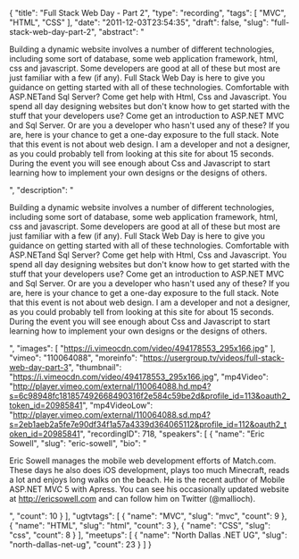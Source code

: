 {
  "title": "Full Stack Web Day - Part 2",
  "type": "recording",
  "tags": [
    "MVC",
    "HTML",
    "CSS"
  ],
  "date": "2011-12-03T23:54:35",
  "draft": false,
  "slug": "full-stack-web-day-part-2",
  "abstract": "<p>Building a dynamic website involves a number of different technologies, including some sort of database, some web application framework, html, css and javascript. Some developers are good at all of these but most are just familiar with a few (if any). Full Stack Web Day is here to give you guidance on getting started with all of these technologies. Comfortable with ASP.NETand Sql Server? Come get help with Html, Css and Javascript. You spend all day designing websites but don't know how to get started with the stuff that your developers use? Come get an introduction to ASP.NET MVC and Sql Server. Or are you a developer who hasn't used any of these? If you are, here is your chance to get a one-day exposure to the full stack. Note that this event is not about web design. I am a developer and not a designer, as you could probably tell from looking at this site for about 15 seconds. During the event you will see enough about Css and Javascript to start learning how to implement your own designs or the designs of others.</p>",
  "description": "<p>Building a dynamic website involves a number of different technologies, including some sort of database, some web application framework, html, css and javascript. Some developers are good at all of these but most are just familiar with a few (if any). Full Stack Web Day is here to give you guidance on getting started with all of these technologies. Comfortable with ASP.NETand Sql Server? Come get help with Html, Css and Javascript. You spend all day designing websites but don't know how to get started with the stuff that your developers use? Come get an introduction to ASP.NET MVC and Sql Server. Or are you a developer who hasn't used any of these? If you are, here is your chance to get a one-day exposure to the full stack. Note that this event is not about web design. I am a developer and not a designer, as you could probably tell from looking at this site for about 15 seconds. During the event you will see enough about Css and Javascript to start learning how to implement your own designs or the designs of others.</p>",
  "images": [
    "https://i.vimeocdn.com/video/494178553_295x166.jpg"
  ],
  "vimeo": "110064088",
  "moreinfo": "https://usergroup.tv/videos/full-stack-web-day-part-3",
  "thumbnail": "https://i.vimeocdn.com/video/494178553_295x166.jpg",
  "mp4Video": "http://player.vimeo.com/external/110064088.hd.mp4?s=6c98948fc181857492668490316f2e584c59be2d&profile_id=113&oauth2_token_id=20985841",
  "mp4VideoLow": "http://player.vimeo.com/external/110064088.sd.mp4?s=2eb1aeb2a5fe7e90df34f1a57a4339d364065112&profile_id=112&oauth2_token_id=20985841",
  "recordingID": 718,
  "speakers": [
    {
      "name": "Eric Sowell",
      "slug": "eric-sowell",
      "bio": "<p>Eric Sowell manages the mobile web development efforts of Match.com. These days he also does iOS development, plays too much Minecraft, reads a lot and enjoys long walks on the beach. He is the recent author of Mobile ASP.NET MVC 5 with Apress. You can see his occasionally updated website at http://ericsowell.com and can follow him on Twitter (@mallioch).</p>",
      "count": 10
    }
  ],
  "ugtvtags": [
    {
      "name": "MVC",
      "slug": "mvc",
      "count": 9
    },
    {
      "name": "HTML",
      "slug": "html",
      "count": 3
    },
    {
      "name": "CSS",
      "slug": "css",
      "count": 8
    }
  ],
  "meetups": [
    {
      "name": "North Dallas .NET UG",
      "slug": "north-dallas-net-ug",
      "count": 23
    }
  ]
}